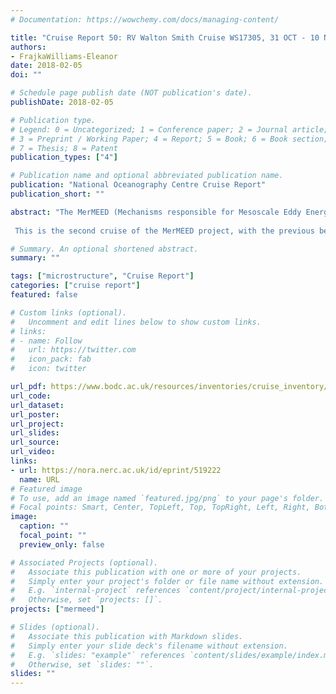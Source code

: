 ```yaml
---
# Documentation: https://wowchemy.com/docs/managing-content/

title: "Cruise Report 50: RV Walton Smith Cruise WS17305, 31 OCT - 10 NOV 2017, Miami to Miami, USA, MerMEED microstructure cruise report. CR No. 50"
authors: 
- FrajkaWilliams-Eleanor
date: 2018-02-05
doi: ""

# Schedule page publish date (NOT publication's date).
publishDate: 2018-02-05

# Publication type.
# Legend: 0 = Uncategorized; 1 = Conference paper; 2 = Journal article;
# 3 = Preprint / Working Paper; 4 = Report; 5 = Book; 6 = Book section;
# 7 = Thesis; 8 = Patent
publication_types: ["4"]

# Publication name and optional abbreviated publication name.
publication: "National Oceanography Centre Cruise Report"
publication_short: ""

abstract: "The MerMEED (Mechanisms responsible for Mesoscale Eddy Energy Dissipation) project is a NERC funded project (NE/N001745/1, 2015–2018) to investigate the levels of dissipation associated with eddies at a western boundary, in order to identify the mechanisms responsible. Mesoscale eddies are ubiquitous in the worlds oceans, and can be found in the subtropical Atlantic travelling slowly westward (at 4–5 cm/s), with a radius of about 100 km. These eddies are formed through baroclinic instability or wind forcing across the Atlantic, but when they reach the western boundary (east coast of the USA), they disappear from the satellite altimetry record. This disappearance of eddies occurs throughout the worlds oceans at western boundaries, but from altimetry alone, it is not known whether they disappear because energy is transferred to other wave modes or the mean flow, or whether it is locally dissipated through eddy-topography interactions.
 
 This is the second cruise of the MerMEED project, with the previous being detailed in [Frajka-Williams, 2017]. The purpose of this cruise was to (1) make microstructure temperature and shear measurements in order to measure dissipation at the intersection of an anticyclonic eddy and the steep topography to the east of Abaco, Bahamas, and (2) deploy standard and microstructure Seagliders. Of these, the standard Seagliders were intended to remain in the area for 4 months. During the 10 day cruise, 112 profiles of microstructure data were collected using a tethered microstructure profiler, and a shipboard 75 kHz ADCP collected concurrent measurements of ocean currents. This cruise is the second of several planned cruises for the MerMEED project, and the data collected are intended to complement additional field operations, including moored instruments added to the RAPID array (thermistors and ADCPs on the WB1 mooring) and a second glider deployment in the spring of 2018."

# Summary. An optional shortened abstract.
summary: ""

tags: ["microstructure", "Cruise Report"]
categories: ["cruise report"]
featured: false

# Custom links (optional).
#   Uncomment and edit lines below to show custom links.
# links:
# - name: Follow
#   url: https://twitter.com
#   icon_pack: fab
#   icon: twitter

url_pdf: https://www.bodc.ac.uk/resources/inventories/cruise_inventory/reports/waltonsmith_ws17305.pdf
url_code:
url_dataset: 
url_poster:
url_project:
url_slides:
url_source: 
url_video:
links:
- url: https://nora.nerc.ac.uk/id/eprint/519222
  name: URL
# Featured image
# To use, add an image named `featured.jpg/png` to your page's folder. 
# Focal points: Smart, Center, TopLeft, Top, TopRight, Left, Right, BottomLeft, Bottom, BottomRight.
image:
  caption: ""
  focal_point: ""
  preview_only: false

# Associated Projects (optional).
#   Associate this publication with one or more of your projects.
#   Simply enter your project's folder or file name without extension.
#   E.g. `internal-project` references `content/project/internal-project/index.md`.
#   Otherwise, set `projects: []`.
projects: ["mermeed"]

# Slides (optional).
#   Associate this publication with Markdown slides.
#   Simply enter your slide deck's filename without extension.
#   E.g. `slides: "example"` references `content/slides/example/index.md`.
#   Otherwise, set `slides: ""`.
slides: ""
---
```

